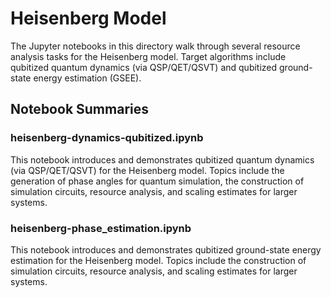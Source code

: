 # Heisenberg Model
The Jupyter notebooks in this directory walk through several resource analysis tasks for the Heisenberg model.  Target algorithms include qubitized quantum dynamics (via QSP/QET/QSVT) and qubitized ground-state energy estimation (GSEE).


## Notebook Summaries
### heisenberg-dynamics-qubitized.ipynb
This notebook introduces and demonstrates qubitized quantum dynamics (via QSP/QET/QSVT) for the Heisenberg model.  Topics include the generation of phase angles for quantum simulation, the construction of simulation circuits, resource analysis, and scaling estimates for larger systems. 


### heisenberg-phase_estimation.ipynb
This notebook introduces and demonstrates qubitized ground-state energy estimation for the Heisenberg model.  Topics include the construction of simulation circuits, resource analysis, and scaling estimates for larger systems. 

